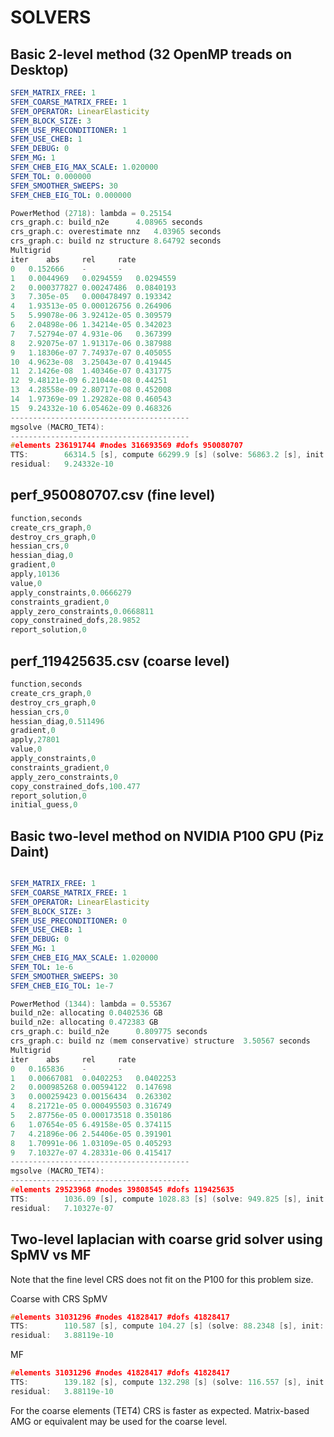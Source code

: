 # SOLVERS

## Basic 2-level method (32 OpenMP treads on Desktop)

```yaml
SFEM_MATRIX_FREE: 1
SFEM_COARSE_MATRIX_FREE: 1
SFEM_OPERATOR: LinearElasticity
SFEM_BLOCK_SIZE: 3
SFEM_USE_PRECONDITIONER: 1
SFEM_USE_CHEB: 1
SFEM_DEBUG: 0
SFEM_MG: 1
SFEM_CHEB_EIG_MAX_SCALE: 1.020000
SFEM_TOL: 0.000000
SFEM_SMOOTHER_SWEEPS: 30
SFEM_CHEB_EIG_TOL: 0.000000
```


```c
PowerMethod (2718): lambda = 0.25154
crs_graph.c: build_n2e		4.08965 seconds
crs_graph.c: overestimate nnz	4.03965 seconds
crs_graph.c: build nz structure	8.64792 seconds
Multigrid
iter	abs		rel		rate
0	0.152666	-		-
1	0.0044969	0.0294559	0.0294559
2	0.000377827	0.00247486	0.0840193
3	7.305e-05	0.000478497	0.193342
4	1.93513e-05	0.000126756	0.264906
5	5.99078e-06	3.92412e-05	0.309579
6	2.04898e-06	1.34214e-05	0.342023
7	7.52794e-07	4.931e-06	0.367399
8	2.92075e-07	1.91317e-06	0.387988
9	1.18306e-07	7.74937e-07	0.405055
10	4.9623e-08	3.25043e-07	0.419445
11	2.1426e-08	1.40346e-07	0.431775
12	9.48121e-09	6.21044e-08	0.44251
13	4.28558e-09	2.80717e-08	0.452008
14	1.97369e-09	1.29282e-08	0.460543
15	9.24332e-10	6.05462e-09	0.468326
----------------------------------------
mgsolve (MACRO_TET4):
----------------------------------------
#elements 236191744 #nodes 316693569 #dofs 950080707
TTS:		66314.5 [s], compute 66299.9 [s] (solve: 56863.2 [s], init: 9436.72 [s])
residual:	9.24332e-10
```	

## perf_950080707.csv (fine level)
```c
function,seconds
create_crs_graph,0
destroy_crs_graph,0
hessian_crs,0
hessian_diag,0
gradient,0
apply,10136
value,0
apply_constraints,0.0666279
constraints_gradient,0
apply_zero_constraints,0.0668811
copy_constrained_dofs,28.9852
report_solution,0
```

## perf_119425635.csv (coarse level)
```c
function,seconds
create_crs_graph,0
destroy_crs_graph,0
hessian_crs,0
hessian_diag,0.511496
gradient,0
apply,27801
value,0
apply_constraints,0
constraints_gradient,0
apply_zero_constraints,0
copy_constrained_dofs,100.477
report_solution,0
initial_guess,0
```


## Basic two-level method on NVIDIA P100 GPU (Piz Daint)

```yaml

SFEM_MATRIX_FREE: 1
SFEM_COARSE_MATRIX_FREE: 1
SFEM_OPERATOR: LinearElasticity
SFEM_BLOCK_SIZE: 3
SFEM_USE_PRECONDITIONER: 0
SFEM_USE_CHEB: 1
SFEM_DEBUG: 0
SFEM_MG: 1
SFEM_CHEB_EIG_MAX_SCALE: 1.020000
SFEM_TOL: 1e-6
SFEM_SMOOTHER_SWEEPS: 30
SFEM_CHEB_EIG_TOL: 1e-7
```

```c
PowerMethod (1344): lambda = 0.55367
build_n2e: allocating 0.0402536 GB
build_n2e: allocating 0.472383 GB
crs_graph.c: build_n2e		0.809775 seconds
crs_graph.c: build nz (mem conservative) structure	3.50567 seconds
Multigrid
iter	abs		rel		rate
0	0.165836	-		-
1	0.00667081	0.0402253	0.0402253
2	0.000985268	0.00594122	0.147698
3	0.000259423	0.00156434	0.263302
4	8.21721e-05	0.000495503	0.316749
5	2.87756e-05	0.000173518	0.350186
6	1.07654e-05	6.49158e-05	0.374115
7	4.21896e-06	2.54406e-05	0.391901
8	1.70991e-06	1.03109e-05	0.405293
9	7.10327e-07	4.28331e-06	0.415417
----------------------------------------
mgsolve (MACRO_TET4):
----------------------------------------
#elements 29523968 #nodes 39808545 #dofs 119425635
TTS:		1036.09 [s], compute 1028.83 [s] (solve: 949.825 [s], init: 78.9262 [s])
residual:	7.10327e-07
```

## Two-level laplacian with coarse grid solver using SpMV vs MF

Note that the fine level CRS does not fit on the P100 for this problem size.

Coarse with CRS SpMV
```c
#elements 31031296 #nodes 41828417 #dofs 41828417
TTS:		110.587 [s], compute 104.27 [s] (solve: 88.2348 [s], init: 15.9743 [s])
residual:	3.88119e-10
```

MF

```c
#elements 31031296 #nodes 41828417 #dofs 41828417
TTS:		139.182 [s], compute 132.298 [s] (solve: 116.557 [s], init: 15.6775 [s])
residual:	3.88119e-10
```

For the coarse elements (TET4) CRS is faster as expected. Matrix-based AMG or equivalent may be used for the coarse level.



